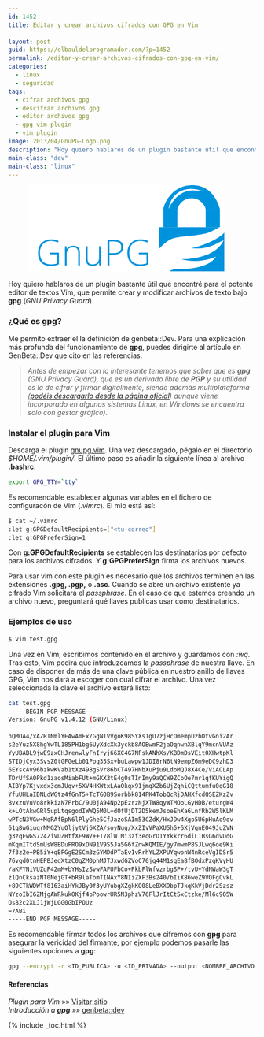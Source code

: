 ```yaml
---
id: 1452
title: Editar y crear archivos cifrados con GPG en Vim

layout: post
guid: https://elbauldelprogramador.com/?p=1452
permalink: /editar-y-crear-archivos-cifrados-con-gpg-en-vim/
categories:
  - linux
  - seguridad
tags:
  - cifrar archivos gpg
  - descifrar archivos gpg
  - editor archivos gpg
  - gpg vim plugin
  - vim plugin
image: 2013/04/GnuPG-Logo.png
description: "Hoy quiero hablaros de un plugin bastante útil que encontré para el potente editor de textos Vim, que permite crear y modificar archivos de texto bajo **gpg** (*GNU Privacy Guard*)."
main-class: "dev"
main-class: "linux"
---
```

<figure>
<img src="/assets/img/2013/04/GnuPG-Logo.png" alt="Editar y crear archivos cifrados con GPG en Vim" title="Editar y crear archivos cifrados con GPG en Vim"  />
</figure>

Hoy quiero hablaros de un plugin bastante útil que encontré para el potente editor de textos Vim, que permite crear y modificar archivos de texto bajo **gpg** (*GNU Privacy Guard*).

### ¿Qué es **gpg**?

Me permito extraer el la definición de genbeta::Dev. Para una explicación más profunda del funcionamiento de **gpg**, puedes dirigirte al artículo en GenBeta::Dev que cito en las referencias.

> *Antes de empezar con lo interesante tenemos que saber que es **gpg** (GNU Privacy Guard), que es un derivado libre de **PGP** y su utilidad es la de cifrar y firmar digitalmente, siendo además multiplataforma (<a href="http://www.gnupg.org/download/index.en.html" target="_blank">podéis descargarlo desde la página oficial</a>) aunque viene incorporado en algunos sistemas Linux, en Windows se encuentra solo con gestor gráfico).*


<!--ad-->

### Instalar el plugin para Vim

Descarga el plugin <a href="http://www.vim.org/scripts/download_script.php?src_id=18070" target="_blank">gnupg.vim</a>. Una vez descargado, pégalo en el directorio *$HOME/.vim/plugin/*. El último paso es añadir la siguiente línea al archivo **.bashrc**:

```bash
export GPG_TTY=`tty`
```

Es recomendable establecer algunas variables en el fichero de configuracón de Vim (*.vimrc*). El mio está así:

```bash
$ cat ~/.vimrc
:let g:GPGDefaultRecipients=["<tu-correo"]
:let g:GPGPreferSign=1

```

Con **g:GPGDefaultRecipients** se establecen los destinatarios por defecto para los archivos cifrados. Y **g:GPGPreferSign** firma los archivos nuevos.

Para usar vim con este plugin es necesario que los archivos terminen en las extensiones **.gpg, .pgp,** o **.asc**. Cuando se abre un archivo existente ya cifrado Vim solicitará el *passphrase*. En el caso de que estemos creando un archivo nuevo, preguntará qué llaves publicas usar como destinatarios.

### Ejemplos de uso

```bash
$ vim test.gpg

```

Una vez en Vim, escribimos contenido en el archivo y guardamos con *:wq*. Tras esto, Vim pedirá que introduzcamos la *passphrase* de nuestra llave. En caso de disponer de más de una clave pública en nuestro anillo de llaves GPG, Vim nos dará a escoger con cual cifrar el archivo. Una vez seleccionada la clave el archivo estará listo:

```bash
cat test.gpg
-----BEGIN PGP MESSAGE-----
Version: GnuPG v1.4.12 (GNU/Linux)

hQMOA4/xAZRTNmlYEAwAmFx/GgNIVVgoK98SYXs1gU7zjHcOmempUzbDtvGni2Ar
s2eYuz5X8hgYwTL185PH1bg6UyXdcXk3yckb8AOBwmF2jaOqnwnXBlqY9mcnVUAz
YyUBABL9jwE9zxCHJrenwlyFnIryj66XC4G7NFskANhXs/KBDmDsVEit0XHwtpKl
STIDjCyx3SvsZ0tGFGeLb01Poq35Sx+buLawpw1JDI8rN6tN9empZ6m9eDC9zhD3
6EYscAv96bzkwKVab1tXz498gSVr86bCT497HNbXuPju9LdoMQJ8X4Ce/ViAOLAp
TDrUfSA0Pkd1zaosMiabFUt+mGKX3tE4g0sTInImy9aQCW9ZCoOe7mr1qfKUYigQ
AIBYp7Kjvxdx3cmJUqv+5XV4HKWtxLAaOkqx91jmqXZb6UjZqhiCQttumfu0qG18
YfuUHLaIDNLdWGtz4fGnT5+TcTG0B9Sorbbk814PK4TobQcRjDAHXfcdQSEZKzZv
BvxzuVuVo8rkkizN7PrbC/9U0jA94Np2pEzrzNjXTW8qyWTMOoLGyHDB/eturgW4
k+LOtAkwGRl5upLtqsgodIWWQ5M0L+dOfUjDT2D5kemJsoeEhXa6LnfRb2W5lKLM
wPTcN3VGw+MqRAfBpN6lPlyGhe5CfJazoSAIm53CZdK/HxJDw4Xgo5U6pHuAo9qv
61q8wGiuqrNMG2YuOljytVj6XZA/soyNug/XxZIvVPaXU5h5+5XjVgnE049JuZVN
g3zqEwGS724ZiVDZBtfXE9W7++T78lWTMi3zf3eqGrD1YYkkrr6diL1BsG6dvDdG
mKqmITtdSmUsW8BDuFRO9xON91V9S5Ja5G6fZnwKQMIE/gy7mwmP8SJLwq6oe9Ki
7f3z2e+PB5iY+qBFGgE2SCm3zGYMDdPTaEv1vRrhYLZXPUYqwonW4nRceVgIDSr5
76vqd0tnHEPBJedXtzC0gZM0phMJTJxwdGZVoC70jg44M1sgEa8fBOdxPzgKVyHU
/aKFYNiVUZqP42mM+bYHsIzSvwFAFUFbCo+PkbFlWfvzrbgSP+/tvU+YdNWaW3gT
z1QnCksazNT0NejGT+bR9laTomTINAxY8NIiZXF3Bs240/bIiX86weZ9VOFgCvkL
+89CTkWDWTf8163aiHYkJBy0f3yUYubgXZgkKO08LeBXX9bpTJkqKkVjDdr2Szsz
NYzoIbI6ZMjgAWRkuk0Kjf4pPoowrUR5N3phzV76FlJrItCtSxCtzke/Ml6c905W
Os82c2XLJ1jWjLGG0GbIPOUz
=7ABi
-----END PGP MESSAGE-----

```

Es recomendable firmar todos los archivos que cifremos con **gpg** para asegurar la vericidad del firmante, por ejemplo podemos pasarle las siguientes opciones a **gpg**:

```bash
gpg --encrypt -r <ID_PUBLICA> -u <ID_PRIVADA> --output <NOMBRE_ARCHIVO.signed.gpg> --sign <ARCHIVO_ORIGINAL>

```

#### Referencias

*Plugin para Vim* »» <a href="http://www.vim.org/scripts/script.php?script_id=3645" target="_blank">Visitar sitio</a>  
*Introducción a <strong>gpg</strong>* »» <a href="http://www.genbetadev.com/seguridad-informatica/manual-de-gpg-cifra-y-envia-datos-de-forma-segura" target="_blank">genbeta::dev</a>



{% include _toc.html %}
